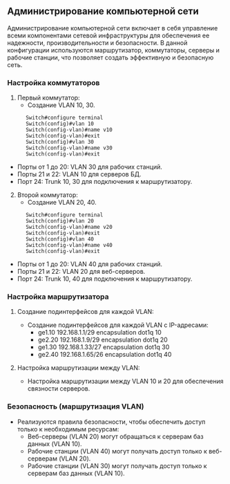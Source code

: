 ## Администрирование компьютерной сети

Администрирование компьютерной сети включает в себя управление всеми компонентами сетевой инфраструктуры для обеспечения ее надежности, производительности и безопасности. В данной конфигурации используются маршрутизатор, коммутаторы, серверы и рабочие станции, что позволяет создать эффективную и безопасную сеть.

### Настройка коммутаторов

1. Первый коммутатор:
   - Создание VLAN 10, 30.
```
      Switch#configure terminal
      Switch(config)#vlan 10
      Switch(config-vlan)#name v10
      Switch(config-vlan)#exit
      Switch(config)#vlan 30
      Switch(config-vlan)#name v30
      Switch(config-vlan)#exit
```
   - Порты от 1 до 20: VLAN 30 для рабочих станций.
   - Порты 21 и 22: VLAN 10 для серверов БД.
   - Порт 24: Trunk 10, 30 для подключения к маршрутизатору.

2. Второй коммутатор:
   - Создание VLAN 20, 40.
```
      Switch#configure terminal
      Switch(config)#vlan 20
      Switch(config-vlan)#name v20
      Switch(config-vlan)#exit
      Switch(config)#vlan 40
      Switch(config-vlan)#name v40
      Switch(config-vlan)#exit
```
   - Порты от 1 до 20: VLAN 40 для рабочих станций.
   - Порты 21 и 22: VLAN 20 для веб-серверов.
   - Порт 24: Trunk 10, 40 для подключения к маршрутизатору.

### Настройка маршрутизатора

1. Создание подинтерфейсов для каждой VLAN:
   - Создание подинтерфейсов для каждой VLAN с IP-адресами:
     - ge1.10 192.168.1.1/29 encapsulation dot1q 10
     - ge2.20 192.168.1.9/29 encapsulation dot1q 20
     - ge1.30 192.168.1.33/27 encapsulation dot1q 30
     - ge2.40 192.168.1.65/26 encapsulation dot1q 40

2. Настройка маршрутизации между VLAN:
   - Настройка маршрутизации между VLAN 10 и 20 для обеспечения связности серверов.

### Безопасность (маршрутизация VLAN)

- Реализуются правила безопасности, чтобы обеспечить доступ только к необходимым ресурсам:
  - Веб-серверы (VLAN 20) могут обращаться к серверам баз данных (VLAN 10).
  - Рабочие станции (VLAN 40) могут получать доступ только к веб-серверам (VLAN 20).
  - Рабочие станции (VLAN 30) могут получать доступ только к серверам баз данных (VLAN 10).

